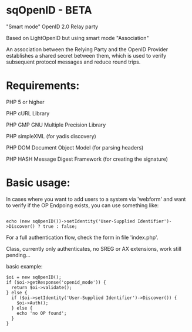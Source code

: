 sqOpenID - BETA
===============

"Smart mode" OpenID 2.0 Relay party

Based on LightOpenID but using smart mode "Association"

An association between the Relying Party and the OpenID Provider establishes a shared secret between them, which is used to verify subsequent protocol messages and reduce round trips.

Requirements:
============
PHP 5 or higher

PHP cURL Library

PHP GMP GNU Multiple Precision Library

PHP simpleXML (for yadis discovery)

PHP DOM Document Object Model (for parsing headers)

PHP HASH Message Digest Framework (for creating the signature)


Basic usage:
===========

In cases where you want to add users to a system via 'webform' and want to verify if the OP Endpoing exists, you can use something like:

<code>
echo (new sqOpenID())->setIdentity('User-Supplied Identifier')->Discover() ? true : false;
</code>

For a full authentication flow, check the form in file 'index.php'.

Class, currently only authenticates, no SREG or AX extensions, work still pending...

basic example:

    $oi = new sqOpenID();
    if ($oi->getResponse('openid_mode')) {
      return $oi->validate();
    } else {
      if ($oi->setIdentity('User-Supplied Identifier')->Discover()) {
        $oi->Auth();
      } else {
        echo 'no OP found';
      }
    }